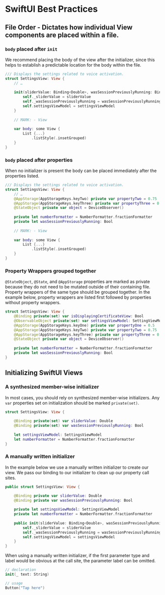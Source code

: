 # SwiftUI Best Practices
## File Order - Dictates how individual View components are placed within a file.

### `body` placed after `init`
We recommend placing the body of the view after the initializer, since this helps to establish a predictable location for the body within the file. 

``` swift
/// Displays the settings related to voice activation.
struct SettingsView: View {
    // …
    
    init(sliderValue: Binding<Double>, wasSessionPreviouslyRunning: Binding<Bool>, settingsViewModel: SettingsViewModel) {
        self._sliderValue = sliderValue
        self._wasSessionPreviouslyRunning = wasSessionPreviouslyRunning
        self.settingsViewModel = settingsViewModel
    }
    
    // MARK: - View
    
    var body: some View {
        List {...}
            .listStyle(.insetGrouped)
    }
}
```

### `body` placed after properties
When no initializer is present the body can be placed immediately after the properties listed.

``` swift
/// Displays the settings related to voice activation.
struct SettingsView: View {
    // …
    @AppStorage(AppStorageKeys.keyTwo) private var propertyTwo = 0.75
    @AppStorage(AppStorageKeys.keyThree) private var propertyThree = 0.5
    @StateObject private var object = DeviceObserver()
    
    private let numberFormatter = NumberFormatter.fractionFormatter
    private let wasSessionPreviouslyRunning: Bool
    
    // MARK: - View
    
    var body: some View {
        List {...}
            .listStyle(.insetGrouped)
    }
}
```

### Property Wrappers grouped together
`@StateObject`, `@State`, and `@AppStorage` properties are marked as private because they do not need to be mutated outside of their containing file. Property wrappers of the same type should be grouped together. 
In the example below, property wrappers are listed first followed by properties without property wrappers. 

```swift 
struct SettingsView: View {
    @Binding private(set) var isDisplayingCertificateView: Bool
    @ObservableObject private(set) var settingsViewModel: SettingViewModel
    @AppStorage(AppStorageKeys.keyOne) private var propertyOne = 0.5
    @AppStorage(AppStorageKeys.keyTwo) private var propertyTwo = 0.75
    @AppStorage(AppStorageKeys.keyThree) private var propertyThree = 0.5
    @StateObject private var object = DeviceObserver()
    
    private let numberFormatter = NumberFormatter.fractionFormatter
    private let wasSessionPreviouslyRunning: Bool
}
```

## Initializing SwiftUI Views
### A synthesized member-wise initializer

In most cases, you should rely on synthesized member-wise initializers. Any `var` properties set on initialization should be marked `private(set)`.

```swift 
struct SettingsView: View {
    
    @Binding private(set) var sliderValue: Double
    @Binding private(set) var wasSessionPreviouslyRunning: Bool
    
    let settingsViewModel: SettingsViewModel
    let numberFormatter = NumberFormatter.fractionFormatter
}
```

### A manually written initializer
In the example below we use a manually written initializer to create our view. We pass our binding to our initializer to clean up our property call sites.

```swift 
public struct SettingsView: View {

    @Binding private var sliderValue: Double
    @Binding private var wasSessionPreviouslyRunning: Bool
    
    private let settingsViewModel: SettingsViewModel
    private let numberFormatter = NumberFormatter.fractionFormatter
    
    public init(sliderValue: Binding<Double>, wasSessionPreviouslyRunning: Binding<Bool>, settingsViewModel: SettingsViewModel) {
        self._sliderValue = sliderValue
        self._wasSessionPreviouslyRunning = wasSessionPreviouslyRunning
        self.settingsViewModel = settingsViewModel
    }
}
```

When using a manually written initializer, if the first parameter type and label would be obvious at the call site, the parameter label can be omitted.

```swift
// declaration
init(_ text: String)

// usage
Button("Tap here")
```
